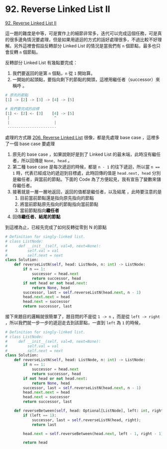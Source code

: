 # 92. Reverse Linked List II

[92. Reverse Linked List II](https://leetcode.com/problems/reverse-linked-list-ii/)

這一題的難度是中等，可是實作上的細節非常多，迭代可以完成這個任務，可是真的很多邊角情況要處理，但是如果用遞迴的方式的話好處理很多，不過比較不好理解。另外這裡會假設反轉部分 Linked List 的情況是當我們有 `n` 個節點，最多也只會反轉 `n` 個節點。

反轉部分 Linked List 有幾點要完成：

1. 我們要返回的是第 `n` 個點，`n` 從 `1` 開始算。
2. 一開始的起頭點，要指向剩下的節點的開頭，這裡用繼任者（successor）來稱呼 。

```python
# 原先的節點
[1] -> [2] -> [3] -> [4] -> [5]

# 我們要完成的目標
[1] <- [2] <- [3]    [4] -> [5]
 |                    ^
 |                    |
 ----------------------
```

處理的方式跟 [206. Reverse Linked List](./#di-hui) 很像，都是先處理 base case ，這裡多了一個 base case 要處理

1. 原先的 base case ，如果說剛好是到了 Linked List 的最末端，此時沒有繼任者，所以回傳是 `None, head` 。
2. 第二種 base case 是每次遞迴的時候，都是 `n - 1` 的往下遞迴，所以當 `n == 1` 時，代表已經成功的遞迴到目標處，此時回傳的值是 `head.next, head` 分別是繼任者，與當前的節點。下面的 Code 為了方便起見，我有宣告了變數來儲存繼任者。
3. 接著就是一層一層地返回，返回的值都是繼任者，以及結尾 ，此時要注意的是
   1. 目前當前節點還是指向原先指向的節點
   2. 將當前節點原先指向的節點指向當前節點
   3. 當前節點指向**繼任者**
4. 回傳**繼任者、結尾的節點**

到這裡為止，已經先完成了如何反轉從零到 N 的節點

```python
# Definition for singly-linked list.
# class ListNode:
#     def __init__(self, val=0, next=None):
#         self.val = val
#         self.next = next
class Solution:
    def reverseListN(self, head: ListNode, n: int) -> ListNode:
        if n == 1:
            successor = head.next
            return successor, head
        if not head or not head.next: 
            return None, head
        successor, last = self.reverseListN(head.next, n - 1)
        head.next.next = head
        head.next = successor
        return successor, last
```

接下來題目的邏輯就很簡單了，題目問的不是從 `1 -> n` ，而是從 `left -> right` ，所以我們就一步一步的遞迴走去到該節點，一直到 `left` 為 `1` 的時候，

```python
# Definition for singly-linked list.
# class ListNode:
#     def __init__(self, val=0, next=None):
#         self.val = val
#         self.next = next
class Solution:
    def reverseListN(self, head: ListNode, n: int) -> ListNode:
        if n == 1:
            successor = head.next
            return successor, head
        if not head or not head.next: 
            return None, head
        successor, last = self.reverseListN(head.next, n - 1)
        head.next.next = head
        head.next = successor
        return successor, last

    def reverseBetween(self, head: Optional[ListNode], left: int, right: int) -> Optional[ListNode]:
        if (left == 1):
            successor, last = self.reverseListN(head, right);
            return last

        head.next = self.reverseBetween(head.next, left - 1, right - 1);

        return head
```

